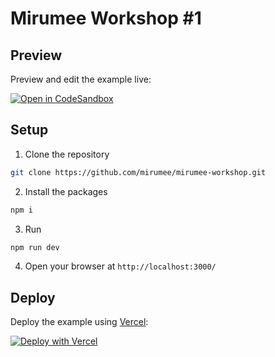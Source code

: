 # Mirumee Workshop #1

## Preview

Preview and edit the example live:

[![Open in CodeSandbox](https://img.shields.io/badge/Open%20in-CodeSandbox-blue?style=flat-square&logo=codesandbox)](https://codesandbox.io/s/github/mirumee/mirumee-workshop)

## Setup

1. Clone the repository

```bash
git clone https://github.com/mirumee/mirumee-workshop.git
```

2. Install the packages

```bash
npm i
```

3. Run

```bash
npm run dev
```

4. Open your browser at `http://localhost:3000/`

## Deploy

Deploy the example using [Vercel](https://vercel.com?utm_source=github&utm_medium=readme&utm_campaign=next-example):

[![Deploy with Vercel](https://vercel.com/button)](https://vercel.com/new/git/external?repository-url=https://github.com/mirumee/mirumee-workshop)
